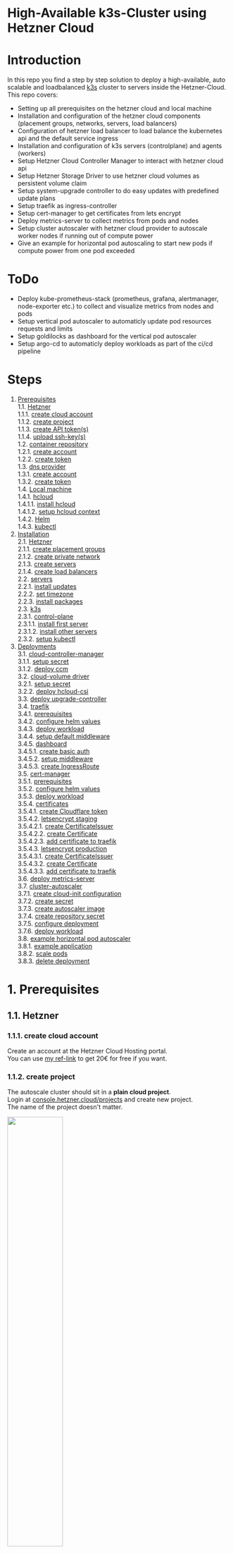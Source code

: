 # High-Available k3s-Cluster using Hetzner Cloud

# Introduction
In this repo you find a step by step solution to deploy a high-available, auto scalable and loadbalanced [k3s](https://k3s.io/) cluster to servers inside the Hetzner-Cloud.  
This repo covers:
* Setting up all prerequisites on the hetzner cloud and local machine
* Installation and configuration of the hetzner cloud components (placement groups, networks, servers, load balancers)
* Configuration of hetzner load balancer to load balance the kubernetes api and the default service ingress
* Installation and configuration of k3s servers (controlplane) and agents (workers)
* Setup Hetzner Cloud Controller Manager to interact with hetzner cloud api
* Setup Hetzner Storage Driver to use hetzner cloud volumes as persistent volume claim
* Setup system-upgrade controller to do easy updates with predefined update plans
* Setup traefik as ingress-controller
* Setup cert-manager to get certificates from lets encrypt
* Deploy metrics-server to collect metrics from pods and nodes
* Setup cluster autoscaler with hetzner cloud provider to autoscale worker nodes if running out of compute power
* Give an example for horizontal pod autoscaling to start new pods if compute power from one pod exceeded

# ToDo
* Deploy kube-prometheus-stack (prometheus, grafana, alertmanager, node-exporter etc.) to collect and visualize metrics from nodes and pods
* Setup vertical pod autoscaler to automaticly update pod resources requests and limits
* Setup goldilocks as dashboard for the vertical pod autoscaler
* Setup argo-cd to automaticly deploy workloads as part of the ci/cd pipeline

# Steps
1. [Prerequisites](#1-prerequisites)  
1.1. [Hetzner](#11-hetzner)  
1.1.1. [create cloud account](#111-create-cloud-account)  
1.1.2. [create project](#112-create-project)  
1.1.3. [create API token(s)](#113-create-api-tokens)  
1.1.4. [upload ssh-key(s)](#113-upload-ssh-keys)  
1.2. [container repository](#12-container-repository)  
1.2.1. [create account](#121-create-account)  
1.2.2. [create token](#122-create-token)  
1.3. [dns provider](#13-dns-provider)  
1.3.1. [create account](#131-create-account)  
1.3.2. [create token](#132-create-token)  
1.4. [Local machine](#14-local-machine)  
1.4.1. [hcloud](#141-hcloud)  
1.4.1.1. [install hcloud](#1411-install-hcloud)  
1.4.1.2. [setup hcloud context](#1412-setup-hcloud-context)  
1.4.2. [Helm](#142-helm)  
1.4.3. [kubectl](#143-kubectl)  
2. [Installation](#2-installation)  
2.1. [Hetzner](#21-hetzner)  
2.1.1. [create placement groups](#211-create-placement-groups)  
2.1.2. [create private network](#212-create-private-network)  
2.1.3. [create servers](#213-create-servers)  
2.1.4. [create load balancers](#214-create-load-balancers)  
2.2. [servers](#22-servers)  
2.2.1. [install updates](#221-install-updates)  
2.2.2. [set timezone](#222-set-timezone)  
2.2.3. [install packages](#223-install-packages)  
2.3. [k3s](#23-k3s)  
2.3.1. [control-plane](#231-control-plane)  
2.3.1.1. [install first server](#2311-install-first-server)  
2.3.1.2. [install other servers](#2312-install-other-servers)  
2.3.2. [setup kubectl](#232-setup-kubectl)  
3. [Deployments](#3-deployments)  
3.1. [cloud-controller-manager](#31-cloud-controller-manager)  
3.1.1. [setup secret](#311-setup-secret)  
3.1.2. [deploy ccm](#312-deploy-ccm)  
3.2. [cloud-volume driver](#32-cloud-volume-driver)  
3.2.1. [setup secret](#321-setup-secret)  
3.2.2. [deploy hcloud-csi](#322-deploy-hcloud-csi)  
3.3. [deploy upgrade-controller](#33-deploy-upgrade-controller)  
3.4. [traefik](#34-traefik)  
3.4.1. [prerequisites](#341-prerequisites)  
3.4.2. [configure helm values](#342-configure-helm-values)  
3.4.3. [deploy workload](#343-deploy-workload)  
3.4.4. [setup default middleware](#344-setup-default-middleware)  
3.4.5. [dashboard](#345-dashboard)  
3.4.5.1. [create basic auth](#3451-create-basic-auth)  
3.4.5.2. [setup middleware](#3452-setup-middleware)  
3.4.5.3. [create IngressRoute](#34543-create-ingressroute)  
3.5. [cert-manager](#35-cert-manager)  
3.5.1. [prerequisites](#351-prerequisites)  
3.5.2. [configure helm values](#352-configure-helm-values)  
3.5.3. [deploy workload](#353-deploy-workload)  
3.5.4. [certificates](#354-certificates)  
3.5.4.1. [create Cloudflare token](#3541-create-cloudflare-token)  
3.5.4.2. [letsencrypt staging](#3542-letsencrypt-staging)  
3.5.4.2.1. [create CertificateIssuer](#35421-create-certificateissuer)  
3.5.4.2.2. [create Certificate](#35422-create-certificate)  
3.5.4.2.3. [add certificate to traefik](#35423-add-certificate-to-traefik)  
3.5.4.3. [letsencrypt production](#3543-letsencrypt-production)  
3.5.4.3.1. [create CertificateIssuer](#35431-create-certificateissuer)  
3.5.4.3.2. [create Certificate](#35432-create-certificate)  
3.5.4.3.3. [add certificate to traefik](#35433-add-certificate-to-traefik)  
3.6. [deploy metrics-server](#36-deploy-metrics-server)  
3.7. [cluster-autoscaler](#37-cluster-autoscaler)  
3.7.1. [create cloud-init configuration](#371-create-cloud-init-configuration)  
3.7.2. [create secret](#372-create-secret)  
3.7.3. [create autoscaler image](#373-create-autoscaler-image)  
3.7.4. [create repository secret](#374-create-repository-secret)  
3.7.5. [configure deployment](#375-configure-deployment)  
3.7.6. [deploy workload](#376-deploy-workload)  
3.8. [example horizontal pod autoscaler](#38-example-horizontal-pod-autoscaler)  
3.8.1. [example application](#381-example-application)  
3.8.2. [scale pods](#382-scale-pods)  
3.8.3. [delete deployment](#383-delete-deployment)  

# 1. Prerequisites
## 1.1. Hetzner
### 1.1.1. create cloud account
Create an account at the Hetzner Cloud Hosting portal.  
You can use [my ref-link](https://hetzner.cloud/?ref=QVP9EsLHwtNY) to get 20€ for free if you want. 

### 1.1.2. create project
The autoscale cluster should sit in a **plain cloud project**.  
Login at [console.hetzner.cloud/projects](https://console.hetzner.cloud/projects) and create new project.  
The name of the project doesn't matter.  

<img src="./docs/img/212-create-project.png" width=50%>

### 1.1.3. create API token(s)
Open the project and go to security and the api-tokens tab.  
Here you have to create **at least one api-token**.  
I created several ones to keep the different services seperated and logged what which service does. 
I created the following tokens:
* `hcloud-cli` (used for hcloud cli application on local machine)
* `hcloud-csi` (used for persistent volume driver)
* `ccm` (used for cloud-controller-manager)
* `cluster-autoscaler` (used for cluster autoscaler)  

All tokens need read and write access.  
Save them in a **secure place** you will need them later and cant view them another time inside the webpanel.

<img src="./docs/img/213-create-api-tokens.png" width=50%>

### 1.1.4. upload ssh-key(s)
Stay inside the security part of the hetzner webinterface and open the tab for the ssh-keys.  
Click add to upload your ssh-key(s). Paste your public key to the window.  
They will be later added to the servers when we create them. 
If you want to create a new ssh-key you can use `ssh-keygen`. 

## 1.2. container repository
### 1.2.1. create account
### 1.2.2. create token
## 1.3. dns provider
### 1.3.1. create account
### 1.3.2. create token
## 1.4. local machine
### 1.4.1. hcloud
#### 1.4.1.1. install hcloud
#### 1.4.1.2. setup hcloud context
### 1.4.2. Helm
### 1.4.3. kubectl

# 2. Installation
## 2.1. Hetzner
### 2.1.1. create placement groups
### 2.1.2. create private network
### 2.1.3. create servers
### 2.1.4. create load balancers
## 2.2. servers
### 2.2.1. install updates
### 2.2.2. set timezone
### 2.2.3. install packages
## 2.3. k3s
### 2.3.1. control-plane
#### 2.3.1.1. install first server
#### 2.3.1.2. install other servers
### 2.3.2. setup kubectl

# 3. Deployment
## 3.1. cloud-controller-manager
### 3.1.1. setup secret
### 3.1.2. deploy ccm
## 3.2. cloud-volume driver
### 3.2.1. setup secret
### 3.2.2. deploy hcloud-csi
## 3.3. deploy upgrade-controller
## 3.4. traefik
### 3.4.1. prerequisites
### 3.4.2. configure helm values
### 3.4.3. deploy workload
### 3.4.4. setup default middleware
### 3.4.5. dashboard
#### 3.4.5.1. create basic auth
#### 3.4.5.2. setup middleware
#### 3.4.5.3. create IngressRoute
## 3.5. cert-manager
### 3.5.1. prerequisites
### 3.5.2. configure helm values
### 3.5.3. deploy workload
### 3.5.4. certificates
#### 3.5.4.1. create Cloudflare token
#### 3.5.4.2. letsencrypt staging
##### 3.5.4.2.1. create CerificateIssuer
##### 3.5.4.2.2. create Certificate
##### 3.5.4.2.3. add certificate to traefik
#### 3.5.4.3. letsencrypt production
##### 3.5.4.3.1. create CerificateIssuer
##### 3.5.4.3.2. create Certificate
##### 3.5.4.3.3. add certificate to traefik
## 3.6. deploy metrics-server
## 3.7. cluster-autoscaler
### 3.7.1. create cloud-init configuration
### 3.7.2. create secret
### 3.7.3. create autoscaler image
### 3.7.4. create repository secret
### 3.7.5. configure deployment
### 3.7.6. deploy workload
## 3.8. example horizontal pod autoscaler
### 3.8.1. example application
### 3.8.2. scale pods
### 3.8.3. delete deployment

# Credits
Huge thank you to many people and git repos where I got my information and commands from.  
Special thanks to:
* [Techno Tim](https://github.com/techno-tim)
* [The DevOps Guy](https://github.com/marcel-dempers)
* [Hetzner Development Team](https://github.com/hetznercloud/)